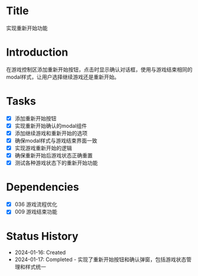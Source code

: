 # Title
实现重新开始功能

# Introduction
在游戏控制区添加重新开始按钮，点击时显示确认对话框，使用与游戏结束相同的modal样式，让用户选择继续游戏还是重新开始。

# Tasks
- [x] 添加重新开始按钮
- [x] 实现重新开始确认的modal组件
- [x] 添加继续游戏和重新开始的选项
- [x] 确保modal样式与游戏结束界面一致
- [x] 实现游戏重新开始的逻辑
- [x] 确保重新开始后游戏状态正确重置
- [x] 测试各种游戏状态下的重新开始功能

# Dependencies
- [x] 036 游戏流程优化
- [x] 009 游戏结束功能

# Status History
- 2024-01-16: Created
- 2024-01-17: Completed - 实现了重新开始按钮和确认弹窗，包括游戏状态管理和样式统一
